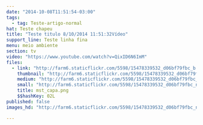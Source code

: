```yaml
---
date: "2014-10-08T11:51:54-03:00"
tags:
  - tag: Teste-artigo-normal
hat: Teste chapeu
title: "Teste titulo 8/10/2014 11:51:32Vídeo"
support_line: Teste linha fina
menu: meio ambiente
section: tv
video: "https://www.youtube.com/watch?v=QixID6N6ImM"
files:
  - link: "http://farm6.staticflickr.com/5598/15478339532_d06bf79fbc_b.jpg"
    thumbnail: "http://farm6.staticflickr.com/5598/15478339532_d06bf79fbc_t.jpg"
    medium: "http://farm6.staticflickr.com/5598/15478339532_d06bf79fbc_z.jpg"
    small: "http://farm6.staticflickr.com/5598/15478339532_d06bf79fbc_n.jpg"
    title: mst_capa.png
    $$hashKey: 02L
published: false
images_hd: "http://farm6.staticflickr.com/5598/15478339532_d06bf79fbc_n.jpg"

---
```


